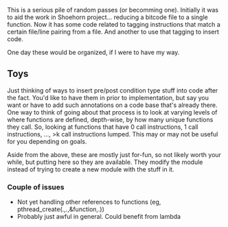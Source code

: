 This is a serious pile of random passes (or becomming one). Initially it was to 
aid the work in Shoehorn project... reducing a bitcode file to a single function.
Now it has some code related to tagging instructions that match a certain file/line
pairing from a file. And another to use that tagging to insert code.

One day these would be organized, if I were to have my way.

## Toys

Just thinking of ways to insert pre/post condition type stuff into code
after the fact. You'd like to have them in prior to implementation, but
say you want or have to add such annotations on a code base that's already
there. One way to think of going about that process is to look at varying
levels of where functions are defined, depth-wise, by how many unique functions
they call.
So, looking at functions that have 0 call instructions, 1 call instructions, 
..., >k call instructions lumped. This may or may not be useful for you
depending on goals.

Aside from the above, these are mostly just for-fun, so not likely worth
your while, but putting here so they are available. They modify the 
module instead of trying to create a new module with the stuff in it.

### Couple of issues

- Not yet handling other references to functions (eg, pthread_create(.,.,&function,.))
- Probably just awful in general. Could benefit from lambda
